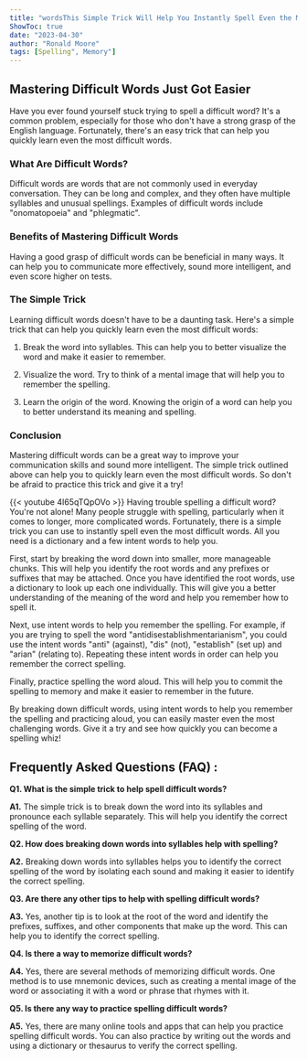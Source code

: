 ```yaml
---
title: "wordsThis Simple Trick Will Help You Instantly Spell Even the Most Difficult Words!"
ShowToc: true 
date: "2023-04-30"
author: "Ronald Moore" 
tags: [Spelling", Memory"]
---
```

## Mastering Difficult Words Just Got Easier

Have you ever found yourself stuck trying to spell a difficult word? It's a common problem, especially for those who don't have a strong grasp of the English language. Fortunately, there's an easy trick that can help you quickly learn even the most difficult words.

### What Are Difficult Words?

Difficult words are words that are not commonly used in everyday conversation. They can be long and complex, and they often have multiple syllables and unusual spellings. Examples of difficult words include "onomatopoeia" and "phlegmatic".

### Benefits of Mastering Difficult Words

Having a good grasp of difficult words can be beneficial in many ways. It can help you to communicate more effectively, sound more intelligent, and even score higher on tests.

### The Simple Trick

Learning difficult words doesn't have to be a daunting task. Here's a simple trick that can help you quickly learn even the most difficult words:

1. Break the word into syllables. This can help you to better visualize the word and make it easier to remember.

2. Visualize the word. Try to think of a mental image that will help you to remember the spelling.

3. Learn the origin of the word. Knowing the origin of a word can help you to better understand its meaning and spelling.

### Conclusion

Mastering difficult words can be a great way to improve your communication skills and sound more intelligent. The simple trick outlined above can help you to quickly learn even the most difficult words. So don't be afraid to practice this trick and give it a try!

{{< youtube 4I65qTQpOVo >}} 
Having trouble spelling a difficult word? You're not alone! Many people struggle with spelling, particularly when it comes to longer, more complicated words. Fortunately, there is a simple trick you can use to instantly spell even the most difficult words. All you need is a dictionary and a few intent words to help you. 

First, start by breaking the word down into smaller, more manageable chunks. This will help you identify the root words and any prefixes or suffixes that may be attached. Once you have identified the root words, use a dictionary to look up each one individually. This will give you a better understanding of the meaning of the word and help you remember how to spell it. 

Next, use intent words to help you remember the spelling. For example, if you are trying to spell the word "antidisestablishmentarianism", you could use the intent words "anti" (against), "dis" (not), "establish" (set up) and "arian" (relating to). Repeating these intent words in order can help you remember the correct spelling. 

Finally, practice spelling the word aloud. This will help you to commit the spelling to memory and make it easier to remember in the future. 

By breaking down difficult words, using intent words to help you remember the spelling and practicing aloud, you can easily master even the most challenging words. Give it a try and see how quickly you can become a spelling whiz!

## Frequently Asked Questions (FAQ) :
**Q1. What is the simple trick to help spell difficult words?**

**A1.** The simple trick is to break down the word into its syllables and pronounce each syllable separately. This will help you identify the correct spelling of the word.

**Q2. How does breaking down words into syllables help with spelling?**

**A2.** Breaking down words into syllables helps you to identify the correct spelling of the word by isolating each sound and making it easier to identify the correct spelling.

**Q3. Are there any other tips to help with spelling difficult words?**

**A3.** Yes, another tip is to look at the root of the word and identify the prefixes, suffixes, and other components that make up the word. This can help you to identify the correct spelling.

**Q4. Is there a way to memorize difficult words?**

**A4.** Yes, there are several methods of memorizing difficult words. One method is to use mnemonic devices, such as creating a mental image of the word or associating it with a word or phrase that rhymes with it.

**Q5. Is there any way to practice spelling difficult words?**

**A5.** Yes, there are many online tools and apps that can help you practice spelling difficult words. You can also practice by writing out the words and using a dictionary or thesaurus to verify the correct spelling.





